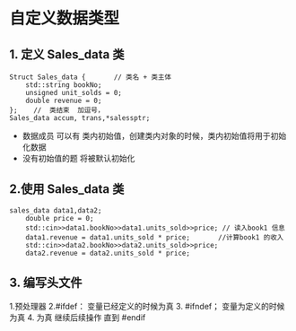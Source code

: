 # 自定义数据类型

## 1. 定义 Sales_data 类
```
Struct Sales_data {       // 类名 + 类主体
	std::string bookNo;
	unsigned unit_solds = 0;
	double revenue = 0;
};    //  类结束  加逗号，
Sales_data accum, trans,*salessptr;
```
* 数据成员 可以有 类内初始值，创建类内对象的时候，类内初始值将用于初始化数据
* 没有初始值的题 将被默认初始化


## 2.使用 Sales_data 类
```
sales_data data1,data2;
	double price = 0;
	std::cin>>data1.bookNo>>data1.units_sold>>price; // 读入book1 信息
	data1.revenue = data1.units_sold * price;       //计算book1 的收入
	std::cin>>data2.bookNo>>data2.units_sold>>price;
	data2.revenue = data2.units_sold * price;
```

## 3. 编写头文件
1.预处理器
2.#ifdef： 变量已经定义的时候为真
3. #ifndef； 变量为定义的时候为真
4. 为真 继续后续操作 直到 #endif
